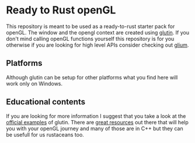 # Ready to Rust openGL
This repository is meant to be used as a ready-to-rust starter pack for openGL. The window and the opengl context are created using [glutin](https://github.com/rust-windowing/glutin). If you don't mind calling openGL functions yourself this repository is for you otherwise if you are looking for high level APIs consider checking out [glium](https://crates.io/crates/glium).

## Platforms
Although glutin can be setup for other platforms what you find here will work only on Windows. 

## Educational contents
If you are looking for more information I suggest that you take a look at the [official examples](https://github.com/rust-windowing/glutin/tree/master/glutin_examples) of glutin. There are [great resources](https://learnopengl.com/) out there that will help you with your openGL journey and many of those are in C++ but they can be usefull for us rustaceans too.